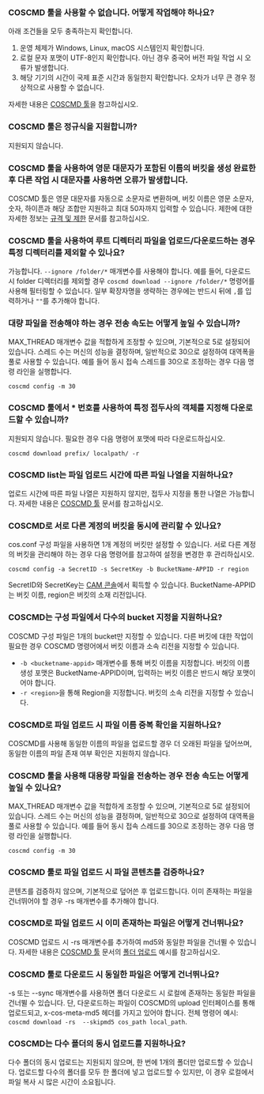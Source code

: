### COSCMD 툴을 사용할 수 없습니다. 어떻게 작업해야 하나요?

아래 조건들을 모두 충족하는지 확인합니다.
1. 운영 체제가 Windows, Linux, macOS 시스템인지 확인합니다.
2. 로컬 문자 포맷이 UTF-8인지 확인합니다. 아닌 경우 중국어 버전 파일 작업 시 오류가 발생합니다.
3. 해당 기기의 시간이 국제 표준 시간과 동일한지 확인합니다. 오차가 너무 큰 경우 정상적으로 사용할 수 없습니다.

자세한 내용은 [COSCMD 툴](https://intl.cloud.tencent.com/document/product/436/10976)을 참고하십시오.

### COSCMD 툴은 정규식을 지원합니까?

지원되지 않습니다.

### COSCMD 툴을 사용하여 영문 대문자가 포함된 이름의 버킷을 생성 완료한 후 다른 작업 시 대문자를 사용하면 오류가 발생합니다.

COSCMD 툴은 영문 대문자를 자동으로 소문자로 변환하며, 버킷 이름은 영문 소문자, 숫자, 하이픈과 해당 조합만 지원하고 최대 50자까지 입력할 수 있습니다. 제한에 대한 자세한 정보는 [규격 및 제한](https://intl.cloud.tencent.com/document/product/436/14518) 문서를 참고하십시오.

### COSCMD 툴을 사용하여 루트 디렉터리 파일을 업로드/다운로드하는 경우 특정 디렉터리를 제외할 수 있나요?

가능합니다. `--ignore /folder/*` 매개변수를 사용해야 합니다.
예를 들어, 다운로드 시 folder 디렉터리를 제외할 경우 `coscmd download --ignore /folder/*` 명령어를 사용해 필터링할 수 있습니다. 일부 확장자명을 생략하는 경우에는 반드시 뒤에 `,`를 입력하거나 `""`를 추가해야 합니다.


### 대량 파일을 전송해야 하는 경우 전송 속도는 어떻게 높일 수 있습니까?
MAX_THREAD 매개변수 값을 적합하게 조정할 수 있으며, 기본적으로 5로 설정되어 있습니다. 스레드 수는 머신의 성능을 결정하며, 일반적으로 30으로 설정하여 대역폭을 풀로 사용할 수 있습니다. 예를 들어 동시 접속 스레드를 30으로 조정하는 경우 다음 명령 라인을 실행합니다.
```plaintext
coscmd config -m 30
```

### COSCMD 툴에서 \* 번호를 사용하여 특정 접두사의 객체를 지정해 다운로드할 수 있습니까?

지원되지 않습니다. 필요한 경우 다음 명령어 포맷에 따라 다운로드하십시오.
```plaintext
coscmd download prefix/ localpath/ -r
```



### COSCMD list는 파일 업로드 시간에 따른 파일 나열을 지원하나요?

업로드 시간에 따른 파일 나열은 지원하지 않지만, 접두사 지정을 통한 나열은 가능합니다. 자세한 내용은 [COSCMD 툴](https://intl.cloud.tencent.com/document/product/436/10976) 문서를 참고하십시오.

### COSCMD로 서로 다른 계정의 버킷을 동시에 관리할 수 있나요?

cos.conf 구성 파일을 사용하면 1개 계정의 버킷만 설정할 수 있습니다. 서로 다른 계정의 버킷을 관리해야 하는 경우 다음 명령어를 참고하여 설정을 변경한 후 관리하십시오.
```
coscmd config -a SecretID -s SecretKey -b BucketName-APPID -r region
```
SecretID와 SecretKey는 [CAM 콘솔](https://console.cloud.tencent.com/cam/capi)에서 획득할 수 있습니다. BucketName-APPID는 버킷 이름, region은 버킷의 소재 리전입니다.

### COSCMD는 구성 파일에서 다수의 bucket 지정을 지원하나요?

COSCMD 구성 파일은 1개의 bucket만 지정할 수 있습니다. 다른 버킷에 대한 작업이 필요한 경우 COSCMD 명령어에서 버킷 이름과 소속 리전을 지정할 수 있습니다. 

- `-b <bucketname-appid>` 매개변수를 통해 버킷 이름을 지정합니다. 버킷의 이름 생성 포맷은 BucketName-APPID이며, 입력하는 버킷 이름은 반드시 해당 포맷이어야 합니다.
- `-r <region>`을 통해 Region을 지정합니다. 버킷의 소속 리전을 지정할 수 있습니다.

### COSCMD로 파일 업로드 시 파일 이름 중복 확인을 지원하나요?

COSCMD를 사용해 동일한 이름의 파일을 업로드할 경우 더 오래된 파일을 덮어쓰며, 동일한 이름의 파일 존재 여부 확인은 지원하지 않습니다.

### COSCMD 툴을 사용해 대용량 파일을 전송하는 경우 전송 속도는 어떻게 높일 수 있나요?

MAX_THREAD 매개변수 값을 적합하게 조정할 수 있으며, 기본적으로 5로 설정되어 있습니다. 스레드 수는 머신의 성능을 결정하며, 일반적으로 30으로 설정하여 대역폭을 풀로 사용할 수 있습니다. 예를 들어 동시 접속 스레드를 30으로 조정하는 경우 다음 명령 라인을 실행합니다.

```
coscmd config -m 30
```

### COSCMD 툴로 파일 업로드 시 파일 콘텐츠를 검증하나요?

콘텐츠를 검증하지 않으며, 기본적으로 덮어쓴 후 업로드합니다. 이미 존재하는 파일을 건너뛰어야 할 경우 -rs 매개변수를 추가해야 합니다.

### COSCMD로 파일 업로드 시 이미 존재하는 파일은 어떻게 건너뛰나요?

COSCMD 업로드 시 -rs 매개변수를 추가하여 md5와 동일한 파일을 건너뛸 수 있습니다. 자세한 내용은 [COSCMD 툴](https://intl.cloud.tencent.com/document/product/436/10976) 문서의 [폴더 업로드](https://intl.cloud.tencent.com/document/product/436/10976#.E4.B8.8A.E4.BC.A0.E6.96.87.E4.BB.B6.E5.A4.B9) 예시를 참고하십시오.

### COSCMD 툴로 다운로드 시 동일한 파일은 어떻게 건너뛰나요?

-s 또는 --sync 매개변수를 사용하면 폴더 다운로드 시 로컬에 존재하는 동일한 파일을 건너뛸 수 있습니다. 단, 다운로드하는 파일이 COSCMD의 upload 인터페이스를 통해 업로드되고, x-cos-meta-md5 헤더를 가지고 있어야 합니다. 전체 명령어 예시: `coscmd download -rs  --skipmd5 cos_path local_path`.

### COSCMD는 다수 폴더의 동시 업로드를 지원하나요?

다수 폴더의 동시 업로드는 지원되지 않으며, 한 번에 1개의 폴더만 업로드할 수 있습니다. 업로드할 다수의 폴더를 모두 한 폴더에 넣고 업로드할 수 있지만, 이 경우 로컬에서 파일 복사 시 많은 시간이 소요됩니다.

